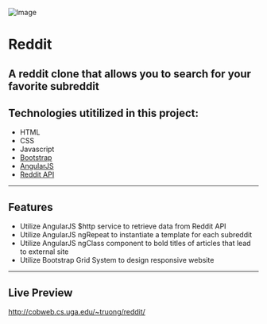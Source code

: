 ![Image](http://i.imgur.com/nqyB2SI.jpg)
# Reddit  

A reddit clone that allows you to search for your favorite subreddit 
------------------------------------------------------------------------------------------------------------------------------  

## Technologies utitilized in this project:
- HTML
- CSS
- Javascript
- [Bootstrap](https://getbootstrap.com) 
- [AngularJS](https://angularjs.org/)
- [Reddit API](https://www.reddit.com/dev/api/) 

---------------------------------------------------------------------------------------------------------------------------

## Features
- Utilize AngularJS $http service to retrieve data from Reddit API
- Utilize AngularJS ngRepeat to instantiate a template for each subreddit 
- Utilize AngularJS ngClass component to bold titles of articles that lead to external site
- Utilize Bootstrap Grid System to design responsive website
---------------------------------------------------------------------------------------------------------------------------
## Live Preview
http://cobweb.cs.uga.edu/~truong/reddit/
